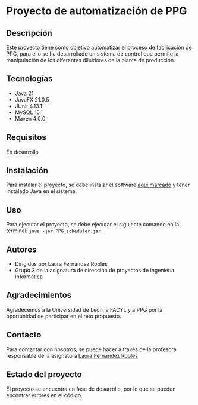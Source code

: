 # Proyecto de automatización de PPG
## Descripción
Este proyecto tiene como objetivo automatizar el proceso de 
fabricación de PPG, para ello se ha desarrollado un sistema
de control que permite la manipulación de los diferentes
diluidores de la planta de producción.

## Tecnologías
* Java 21
* JavaFX 21.0.5
* JUnit 4.13.1
* MySQL 15.1
* Maven 4.0.0

## Requisitos
En desarrollo

## Instalación
Para instalar el proyecto, se debe instalar el software 
[aquí marcado]() y tener instalado Java en el sistema.

## Uso
Para ejecutar el proyecto, se debe ejecutar el siguiente
comando en la terminal:
```java -jar PPG_scheduler.jar```

## Autores
* Dirigidos por Laura Fernández Robles
* Grupo 3 de la asignatura de dirección de proyectos de ingeniería informática

## Agradecimientos
Agradecemos a la Universidad de León, a FACYL y a PPG por la oportunidad de participar en el reto propuesto.

## Contacto
Para contactar con nosotros, se puede hacer a través de la profesora responsable de la asignatura 
[Laura Fernández Robles](mailto:lferr@unileon.es)

## Estado del proyecto
El proyecto se encuentra en fase de desarrollo, por lo que se pueden encontrar errores en el código.


